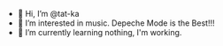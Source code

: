 - 👋 Hi, I’m @tat-ka
- 👀 I’m interested in music. Depeche Mode is the Best!!!
- 🌱 I’m currently learning nothing, I'm working.

<!---
tat-ka/tat-ka is a ✨ special ✨ repository because its `README.md` (this file) appears on your GitHub profile.
You can click the Preview link to take a look at your changes.
--->
